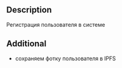 ## Description
Регистрация пользователя в системе

## Additional
- сохраняем фотку пользователя в IPFS